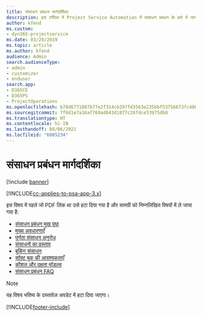 ```yaml
---
title: संसाधन प्रबंधन मार्गदर्शिका
description: इस टॉपिक में Project Service Automation में संसाधन प्रबंधन के बारे में जानकारी देने वाले लिंक प्रदान किये गए हैं
author: kfend
ms.custom:
- dyn365-projectservice
ms.date: 03/28/2019
ms.topic: article
ms.author: kfend
audience: Admin
search.audienceType:
- admin
- customizer
- enduser
search.app:
- D365CE
- D365PS
- ProjectOperations
ms.openlocfilehash: b78d6771807b77e2f314cb297fd3563e235bbf53756673fc480df09e9b84dbbf
ms.sourcegitcommit: 7f8d1e7a16af769adb43d1877c28fdce53975db8
ms.translationtype: HT
ms.contentlocale: hi-IN
ms.lasthandoff: 08/06/2021
ms.locfileid: "6985234"
---
```

# <a name="resource-management-guide"></a>संसाधन प्रबंधन मार्गदर्शिका

[!include [banner](../../includes/psa-now-project-operations.md)]

[!INCLUDE[cc-applies-to-psa-app-3.x](../../includes/cc-applies-to-psa-app-3x.md)]

इस विषय में पहले जो PDF लिंक था उसे हटा दिया गया है और सामग्री को निम्नलिखित विषयों में ले जाया गया है:

- [संसाधन प्रबंधन मुख पृष्ठ](../resource-management-home-page.md)
- [मुख्य अवधारणाएँ](../reports-key-concepts.md)
- [पूर्णता संसाधन अनुरोध](../resource-management-fulfill-requests.md)
- [संसाधनों का प्रस्ताव](../resource-management-propose-resources.md)
- [बुकिंग संसाधन](../resource-management-book-resources-scheduleboard.md)
- [सॉफ़्ट बुक की आवश्यकताएँ](../resource-management-softbook-requirements.md)
- [कौशल और दक्षता मॉडल्स](../resource-management-skills-proficiency.md)
- [संसाधन प्रबंधन FAQ](../resource-management-faq.md)

> [!NOTE]
> यह विषय भविष्य के दस्तावेज़ अपडेट में हटा दिया जाएगा। 


[!INCLUDE[footer-include](../../includes/footer-banner.md)]